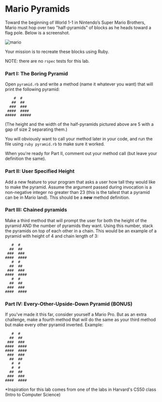 # Mario Pyramids

Toward the beginning of World 1-1 in Nintendo’s Super Mario Brothers, Mario must hop over two "half-pyramids" of blocks as he heads toward a flag pole. Below is a screenshot.

![mario](http://www.infendo.com/wp-content/uploads/2008/06/mario.png)

Your mission is to recreate these blocks using Ruby. 

NOTE: there are no `rspec` tests for this lab.

### Part I: The Boring Pyramid
Open `pyramid.rb` and write a method (name it whatever you want) that will print the following pyramid:

```
    #  #
   ##  ##
  ###  ###
 ####  ####
#####  #####
```

(The height and the width of the half-pyramids pictured above are 5 with a gap of size 2 separating them.) 

You will obviously want to call your method later in your code, and run the file using `ruby pyramid.rb` to make sure it worked.

When you're ready for Part II, comment out your method call (but leave your definition the same).

### Part II: User Specified Height

Add a new feature to your program that asks a user how tall they would like to make the pyramid. Assume the argument passed during invocation is a non-negative integer no greater than 23 (this is the tallest that a pyramid can be in Mario land).  This should be a **new** method definition.

### Part III: Chained pyramids

Make a third method that will prompt the user for both the height of the pyramid AND the number of pyramids they want. Using this number, stack the pyramids on top of each other in a chain. This would be an example of a pyramid with height of 4 and chain length of 3:
```
   #  #
  ##  ##
 ###  ###
####  ####
   #  #
  ##  ##
 ###  ###
####  ####
   #  #
  ##  ##
 ###  ###
####  ####
```
### Part IV: Every-Other-Upside-Down Pyramid (BONUS)
If you've made it this far, consider yourself a Mario Pro.  But as an extra challenge, make a fourth method that will do the same as your third method but make every other pyramid inverted. Example:
```
   #  #
  ##  ##
 ###  ###
####  ####
####  ####
 ###  ###
  ##  ##
   #  #
   #  #
  ##  ##
 ###  ###
####  ####
```

*Inspiration for this lab comes from one of the labs in Harvard's CS50 class (Intro to Computer Science)